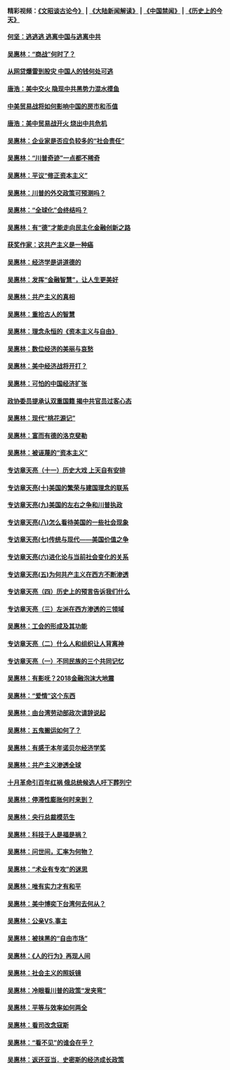 #### 精彩视频：[《文昭谈古论今》](https://github.com/gfw-breaker/wenzhao/blob/master/README.md?t=11161531) | [《大陆新闻解读》](https://github.com/gfw-breaker/ntdtv-comedy/blob/master/README.md?t=11161531) | [《中国禁闻》](https://github.com/gfw-breaker/ntdtv-news/blob/master/README.md?t=11161531) | [《历史上的今天》](https://github.com/gfw-breaker/today-in-history/blob/master/README.md?t=11161531) 

#### [何坚：逃逃逃 逃离中国与逃离中共](../pages/nsc423/n10592891.md?t=11161531) 

#### [吴惠林：“商战”何时了？](../pages/nsc423/n10573558.md?t=11161531) 

#### [从网贷爆雷到股灾 中国人的钱何处可逃](../pages/nsc423/n10572800.md?t=11161531) 

#### [唐浩：美中交火 隐现中共黑势力混水摸鱼](../pages/nsc423/n10544040.md?t=11161531) 

#### [中美贸易战将如何影响中国的房市和币值](../pages/nsc423/n10543697.md?t=11161531) 

#### [唐浩：美中贸易战开火 烧出中共危机](../pages/nsc423/n10540126.md?t=11161531) 

#### [吴惠林：企业家是否应负较多的“社会责任”](../pages/nsc423/n10535022.md?t=11161531) 

#### [吴惠林：“川普奇迹”一点都不稀奇](../pages/nsc423/n10512808.md?t=11161531) 

#### [吴惠林：平议“修正资本主义”](../pages/nsc423/n10495724.md?t=11161531) 

#### [吴惠林：川普的外交政策可预测吗？](../pages/nsc423/n10462387.md?t=11161531) 

#### [吴惠林：“全球化”会终结吗？](../pages/nsc423/n10452838.md?t=11161531) 

#### [吴惠林：有“德”才能走向民主化金融创新之路](../pages/nsc423/n10432292.md?t=11161531) 

#### [获奖作家：这共产主义是一种癌](../pages/nsc423/n10431541.md?t=11161531) 

#### [吴惠林：经济学是讲道德的](../pages/nsc423/n10398014.md?t=11161531) 

#### [吴惠林：发挥“金融智慧”，让人生更美好](../pages/nsc423/n10375019.md?t=11161531) 

#### [吴惠林：共产主义的真相](../pages/nsc423/n10351394.md?t=11161531) 

#### [吴惠林：重拾古人的智慧](../pages/nsc423/n10337691.md?t=11161531) 

#### [吴惠林：理念永恒的《资本主义与自由》](../pages/nsc423/n10316274.md?t=11161531) 

#### [吴惠林：数位经济的美丽与哀愁](../pages/nsc423/n10292946.md?t=11161531) 

#### [吴惠林：美中经济战将开打？](../pages/nsc423/n10258825.md?t=11161531) 

#### [吴惠林：可怕的中国经济扩张](../pages/nsc423/n10219147.md?t=11161531) 

#### [政协委员提承认双重国籍 揭中共官员过客心态](../pages/nsc423/n10208809.md?t=11161531) 

#### [吴惠林：现代“桃花源记”](../pages/nsc423/n10185234.md?t=11161531) 

#### [吴惠林：富而有德的洛克斐勒](../pages/nsc423/n10142264.md?t=11161531) 

#### [吴惠林：被诬蔑的“资本主义”](../pages/nsc423/n10124816.md?t=11161531) 

#### [专访章天亮（十一）历史大戏 上天自有安排](../pages/nsc423/n10094905.md?t=11161531) 

#### [专访章天亮(十)美国的繁荣与建国理念的联系](../pages/nsc423/n10094899.md?t=11161531) 

#### [专访章天亮(九)美国的左右之争和川普执政](../pages/nsc423/n10094889.md?t=11161531) 

#### [专访章天亮(八)怎么看待美国的一些社会现象](../pages/nsc423/n10094857.md?t=11161531) 

#### [专访章天亮(七)传统与现代——美国价值之争](../pages/nsc423/n10093140.md?t=11161531) 

#### [专访章天亮(六)进化论与当前社会变化的关系](../pages/nsc423/n10092036.md?t=11161531) 

#### [专访章天亮(五)为何共产主义在西方不断渗透](../pages/nsc423/n10083620.md?t=11161531) 

#### [专访章天亮（四）历史上的预言告诉我们什么](../pages/nsc423/n10083606.md?t=11161531) 

#### [专访章天亮（三）左派在西方渗透的三领域](../pages/nsc423/n10081115.md?t=11161531) 

#### [吴惠林：工会的形成及其功能](../pages/nsc423/n10080633.md?t=11161531) 

#### [专访章天亮（二）什么人和组织让人背离神](../pages/nsc423/n10076637.md?t=11161531) 

#### [专访章天亮（一）不同民族的三个共同记忆](../pages/nsc423/n10074188.md?t=11161531) 

#### [吴惠林：有影呒？2018金融泡沫大地震](../pages/nsc423/n10040534.md?t=11161531) 

#### [吴惠林：“爱情”这个东西](../pages/nsc423/n10019423.md?t=11161531) 

#### [吴惠林：由台湾劳动部政次请辞说起](../pages/nsc423/n9979679.md?t=11161531) 

#### [吴惠林：五鬼搬运如何了？](../pages/nsc423/n9925338.md?t=11161531) 

#### [吴惠林：有感于本年诺贝尔经济学奖](../pages/nsc423/n9871883.md?t=11161531) 

#### [吴惠林：共产主义渗透全球](../pages/nsc423/n9812748.md?t=11161531) 

#### [十月革命引百年红祸 俄总统候选人吁下葬列宁](../pages/nsc423/n9810182.md?t=11161531) 

#### [吴惠林：停滞性膨胀何时来到？](../pages/nsc423/n9764136.md?t=11161531) 

#### [吴惠林：央行总裁模范生](../pages/nsc423/n9728134.md?t=11161531) 

#### [吴惠林：科技于人是福是祸？](../pages/nsc423/n9672982.md?t=11161531) 

#### [吴惠林：问世间，汇率为何物？](../pages/nsc423/n9621788.md?t=11161531) 

#### [吴惠林：“术业有专攻”的迷思](../pages/nsc423/n9580363.md?t=11161531) 

#### [吴惠林：唯有实力才有和平](../pages/nsc423/n9529599.md?t=11161531) 

#### [吴惠林：美中博奕下台湾何去何从？](../pages/nsc423/n9483598.md?t=11161531) 

#### [吴惠林：公亲VS.事主](../pages/nsc423/n9425637.md?t=11161531) 

#### [吴惠林：被抹黑的“自由市场”](../pages/nsc423/n9351545.md?t=11161531) 

#### [吴惠林：《人的行为》再现人间](../pages/nsc423/n9296339.md?t=11161531) 

#### [吴惠林：社会主义的照妖镜](../pages/nsc423/n9243460.md?t=11161531) 

#### [吴惠林：冷眼看川普的政策“发夹弯”](../pages/nsc423/n9120684.md?t=11161531) 

#### [吴惠林：平等与效率如何两全](../pages/nsc423/n9075430.md?t=11161531) 

#### [吴惠林：看司改念寇斯](../pages/nsc423/n9024915.md?t=11161531) 

#### [吴惠林：“看不见”的谁会在乎？](../pages/nsc423/n8977488.md?t=11161531) 

#### [吴惠林：返还亚当．史密斯的经济成长政策](../pages/nsc423/n8931896.md?t=11161531) 

